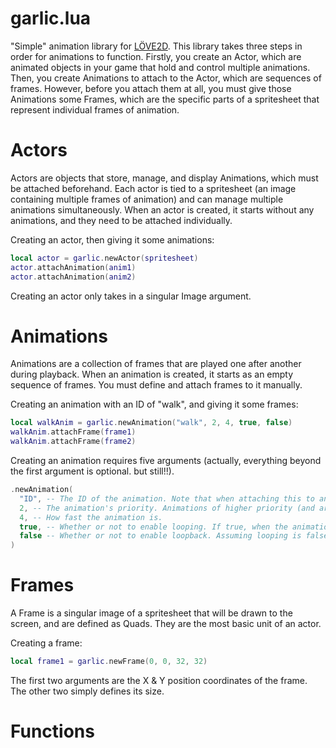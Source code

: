 # garlic.lua
"Simple" animation library for [LÖVE2D](https://love2d.org/).
This library takes three steps in order for animations to function. Firstly, you create an Actor, which are animated objects in your game that hold and control multiple animations. Then, you create Animations to attach to the Actor, which are sequences of frames. However, before you attach them at all, you must give those Animations some Frames, which are the specific parts of a spritesheet that represent individual frames of animation.

# Actors
Actors are objects that store, manage, and display Animations, which must be attached beforehand. Each actor is tied to a spritesheet (an image containing multiple frames of animation) and can manage multiple animations simultaneously. When an actor is created, it starts without any animations, and they need to be attached individually.

Creating an actor, then giving it some animations:
```lua
local actor = garlic.newActor(spritesheet)
actor.attachAnimation(anim1)
actor.attachAnimation(anim2)
```

Creating an actor only takes in a singular Image argument.

# Animations
Animations are a collection of frames that are played one after another during playback. When an animation is created, it starts as an empty sequence of frames. You must define and attach frames to it manually.

Creating an animation with an ID of "walk", and giving it some frames:
```lua
local walkAnim = garlic.newAnimation("walk", 2, 4, true, false)
walkAnim.attachFrame(frame1)
walkAnim.attachFrame(frame2)
```

Creating an animation requires five arguments (actually, everything beyond the first argument is optional. but still!!).
```lua
.newAnimation(
  "ID", -- The ID of the animation. Note that when attaching this to an actor, that there can't be another pre-existing animation of the same ID.
  2, -- The animation's priority. Animations of higher priority (and are playing) typically get drawn first before any others.
  4, -- How fast the animation is.
  true, -- Whether or not to enable looping. If true, when the animation ends, it will return to the first frame and continue playing.
  false -- Whether or not to enable loopback. Assuming looping is false, the animation will snap back to the first frame and stop playing once it has finished.
)
```

# Frames
A Frame is a singular image of a spritesheet that will be drawn to the screen, and are defined as Quads. They are the most basic unit of an actor.

Creating a frame:
```lua
local frame1 = garlic.newFrame(0, 0, 32, 32)
```

The first two arguments are the X & Y position coordinates of the frame. The other two simply defines its size.

# Functions

